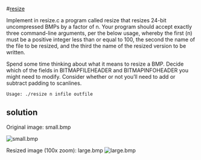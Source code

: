 #[resize](http://cdn.cs50.net/2016/x/psets/4/pset4/pset4.html#resize)

Implement in resize.c a program called resize that resizes 24-bit uncompressed BMPs by a factor of n. Your program should accept exactly three command-line arguments, per the below usage, whereby the first (n) must be a positive integer less than or equal to 100, the second the name of the file to be resized, and the third the name of the resized version to be written.

Spend some time thinking about what it means to resize a BMP. Decide which of the fields in BITMAPFILEHEADER and BITMAPINFOHEADER you might need to modify. Consider whether or not you’ll need to add or subtract padding to scanlines.

`Usage: ./resize n infile outfile`

## solution
Original image: small.bmp

![small.bmp]( "small.bmp")

Resized image (100x zoom): large.bmp
![large.bmp]( "large.bmp")
